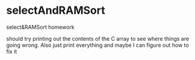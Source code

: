 # selectAndRAMSort
select&amp;RAMSort homework


should try printing out the contents of the C array to see where things are going wrong. 
Also just print everything and maybe I can figure out how to fix it
